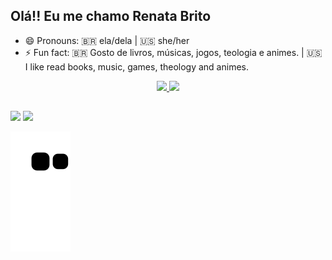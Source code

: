 ## Olá!! Eu me chamo Renata Brito 

- 😄 Pronouns: 🇧🇷 ela/dela |  🇺🇸 she/her
- ⚡ Fun fact: 🇧🇷 Gosto de livros, músicas, jogos, teologia e animes. |  🇺🇸 I like read books, music, games, theology and animes.

<div align="center">
  <a href="https://github.com/Renatabc">
  <img height="180em" src="https://github-readme-stats.vercel.app/api?username=Renatabc&show_icons=true&theme=dark&include_all_commits=true&count_private=true"/>
  <img height="180em" src="https://github-readme-stats.vercel.app/api/top-langs/?username=Renatabc&layout=compact&langs_count=7&theme=dark"/>
</div>

  ##
  
<div>
  <a href="https://www.linkedin.com/in/renata-brito-601b83222/" target="_blank"><img src="https://img.shields.io/badge/-LinkedIn-%230077B5?style=for-the-badge&logo=linkedin&logoColor=white" target="_blank"></a> 
  <a href="https://www.instagram.com/sourenatabrito/" target="_blank"><img src="https://img.shields.io/badge/-Instagram-%23E4405F?style=for-the-badge&logo=instagram&logoColor=white" target="_blank"></a> 

  ![Snake animation](https://github.com/rafaballerini/rafaballerini/blob/output/github-contribution-grid-snake.svg)
</div>
